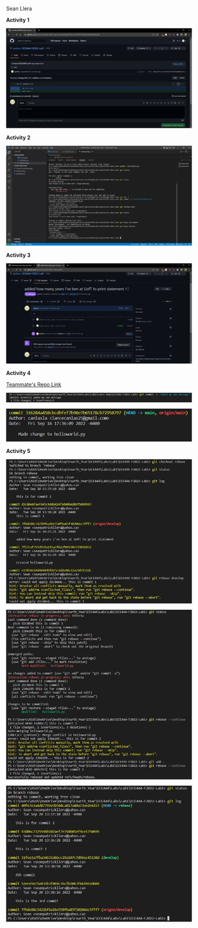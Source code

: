 Sean Llera

**Activity 1**

![Commit Screenshot](Commit_Screenshot.jpg?raw=true "Commit Screenshot")

**Activity 2**

![Merge command Screenshot](Merge_command_screenshot.jpg?raw=true "Merge Command Screenshot")

**Activity 3**

![Successful Merge Screenshot](Successful_merge_screenshot.jpg?raw=true "Successful Merge Screenshot")

**Activity 4**

[Teammate's Repo Link](https://github.com/canlasla/ECE444-F2022-Lab1)

![My Commit to Teammate's Repo Screenshot](Commit_to_teammates_repo_screenshot.JPG?raw=true "My Commit to Teammate's Repo Screenshot")

![Teammate's Commit to my Repo Screenshot](Commit_teammate_made_to_my_repo.JPG?raw=true "Teammate's Commit to my Repo Screenshot")

**Activity 5**

![Rebase Commands and Output Screenshot 1](Activity5_ss1.JPG?raw=true "Rebase Commands and Output Screenshot 1")

![Rebase Commands and Output Screenshot 2](Activity5_ss2.JPG?raw=true "Rebase Commands and Output Screenshot 2")

![Rebase Commands and Output Screenshot 3](Activity5_ss3.JPG?raw=true "Rebase Commands and Output Screenshot 3")
